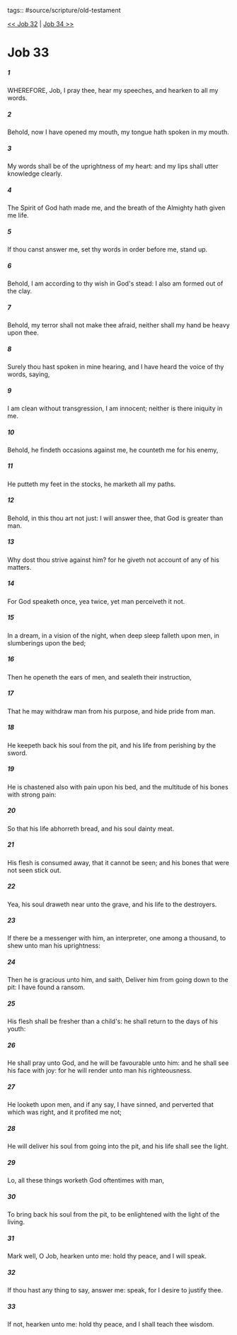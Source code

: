 tags:: #source/scripture/old-testament

[<< Job 32](/Old_Testament/18_Job/Job_32.md) | [Job 34 >>](/Old_Testament/18_Job/Job_34.md)

# Job 33

##### 1

WHEREFORE, Job, I pray thee, hear my speeches, and hearken to all my words.

##### 2

Behold, now I have opened my mouth, my tongue hath spoken in my mouth.

##### 3

My words shall be of the uprightness of my heart: and my lips shall utter knowledge clearly.

##### 4

The Spirit of God hath made me, and the breath of the Almighty hath given me life.

##### 5

If thou canst answer me, set thy words in order before me, stand up.

##### 6

Behold, I am according to thy wish in God's stead: I also am formed out of the clay.

##### 7

Behold, my terror shall not make thee afraid, neither shall my hand be heavy upon thee.

##### 8

Surely thou hast spoken in mine hearing, and I have heard the voice of thy words, saying,

##### 9

I am clean without transgression, I am innocent; neither is there iniquity in me.

##### 10

Behold, he findeth occasions against me, he counteth me for his enemy,

##### 11

He putteth my feet in the stocks, he marketh all my paths.

##### 12

Behold, in this thou art not just: I will answer thee, that God is greater than man.

##### 13

Why dost thou strive against him? for he giveth not account of any of his matters.

##### 14

For God speaketh once, yea twice, yet man perceiveth it not.

##### 15

In a dream, in a vision of the night, when deep sleep falleth upon men, in slumberings upon the bed;

##### 16

Then he openeth the ears of men, and sealeth their instruction,

##### 17

That he may withdraw man from his purpose, and hide pride from man.

##### 18

He keepeth back his soul from the pit, and his life from perishing by the sword.

##### 19

He is chastened also with pain upon his bed, and the multitude of his bones with strong pain:

##### 20

So that his life abhorreth bread, and his soul dainty meat.

##### 21

His flesh is consumed away, that it cannot be seen; and his bones that were not seen stick out.

##### 22

Yea, his soul draweth near unto the grave, and his life to the destroyers.

##### 23

If there be a messenger with him, an interpreter, one among a thousand, to shew unto man his uprightness:

##### 24

Then he is gracious unto him, and saith, Deliver him from going down to the pit: I have found a ransom.

##### 25

His flesh shall be fresher than a child's: he shall return to the days of his youth:

##### 26

He shall pray unto God, and he will be favourable unto him: and he shall see his face with joy: for he will render unto man his righteousness.

##### 27

He looketh upon men, and if any say, I have sinned, and perverted that which was right, and it profited me not;

##### 28

He will deliver his soul from going into the pit, and his life shall see the light.

##### 29

Lo, all these things worketh God oftentimes with man,

##### 30

To bring back his soul from the pit, to be enlightened with the light of the living.

##### 31

Mark well, O Job, hearken unto me: hold thy peace, and I will speak.

##### 32

If thou hast any thing to say, answer me: speak, for I desire to justify thee.

##### 33

If not, hearken unto me: hold thy peace, and I shall teach thee wisdom.
